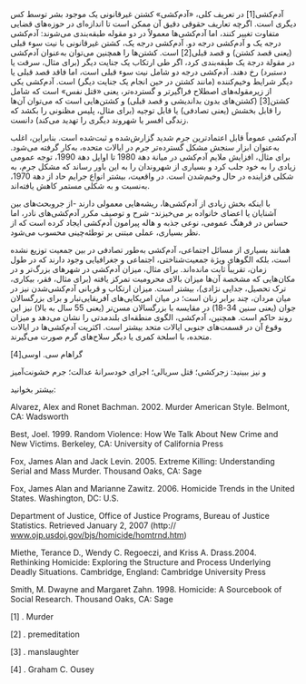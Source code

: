  آدم‌کشی[1] در تعریف کلی، «آدم‌کشی» کشتن غیرقانونی یک موجود بشر توسط کس دیگری است. اگرچه تعاریف حقوقی دقیق آن ممکن است تا اندازه‌ای در حوزه‌های قضایی متفاوت تغییر کنند، اما آدم‌کشی‌ها معمولاً در دو مقوله طبقه‌بندی می‌شوند: آدم‌کشی درجه یک و آدم‌کشی درجه دو. آدم‌کشی درجه یک، کشتن غیرقانونی با نیت سوء قبلی (یعنی قصد کشتن) و قصد قبلی[2] است. کشتن‌ها را همچنین می‌توان به‌‌عنوان آدم‌کشی در مقولة درجة یک طبقه‌بندی کرد، اگر طی ارتکاب یک جنایت دیگر (برای مثال، سرقت یا دستبرد) رخ دهند. آدم‌کشی درجه دو شامل نیت سوء قبلی است، اما فاقد قصد قبلی یا دیگر شرایط وخیم‌کننده (مانند کشتن در حین انجام یک جنایت دیگر) است. آدم‌کشی یکی از زیرمقوله‌های اصطلاح فراگیرتر و گسترده‌تر، یعنی «قتل نفس» است که شامل کشتن[3] (کشتن‌های بدون بداندیشی و قصد قبلی) و کشتن‌هایی است که می‌توان آن‌ها را قابل بخشش (یعنی تصادفی) یا قابل توجیه (برای مثال، پلیس مظنونی را بکشد که زندگی افسر یا شهروند دیگری را تهدید می‌کند) دانست.

 آدم‌کشی عموماً قابل اعتمادترین جرم شدید گزارش‌شده و ثبت‌شده است. بنابراین، اغلب به‌‌عنوان ابزار سنجش مشکل گسترده‌تر جرم در ایالات متحده، به‌کار گرفته می‌شود. برای مثال، افزایش ملایم آدم‌کشی در میانة دهة 1980 تا اوایل دهة 1990، توجه عمومی زیادی را به خود جلب کرد و بسیاری از شهروندان را به این باور رساند که مشکل جرم، به شکلی فزاینده در حال وخیم‌شدن است. در واقعیت، بیشتر انواع جرایم حاد از دهة 1970، به‌نسبت و به شکلی مستمر کاهش یافته‌اند.

با اینکه بخش زیادی از آدم‌کشی‌ها، ریشه‌هایی معمولی دارند -از جروبحث‌های بین آشنایان یا اعضای خانواده بر می‌خیزند- شرح و توصیف مکرر آدم‌کشی‌های نادر، اما حساس در فرهنگ عمومی، نوعی جذبه و هاله پیرامون آدم‌کشی ایجاد کرده است که از نظر بسیاری، عملی مبتنی بر توطئه‌چینی محسوب می‌شود.

همانند بسیاری از مسائل اجتماعی، آدم‌کشی به‌طور تصادفی در بین جمعیت توزیع نشده است، بلکه الگوهای ویژة جمعیت‌شناختی، اجتماعی و جغرافیایی وجود دارند که در طول زمان، تقریباً ثابت مانده‌اند. برای مثال، میزان آدم‌کشی در شهرهای بزرگ‌تر و در مکان‌هایی که مشخصة آن‌ها میزان بالای محرومیت تمرکز یافته (برای مثال، فقر، بیکاری، ترک تحصیل، جدایی نژادی)، بیشتر است. میزان ارتکاب و قربانی آدم‌کشی‌شدن نیز در میان مردان، چند برابر زنان است؛ در میان امریکایی‌های آفریقایی‌تبار و برای بزرگسالان جوان (یعنی سنین 34-18) در مقایسه با بزرگسالان مسن‌تر (یعنی 55 سال به بالا) نیز این روند حاکم است. همچنین، آدم‌کشی، الگوی منطقه‌ای بلندمدتی را نشان می‌دهد و میزان وقوع آن در قسمت‌های جنوبی ایالات متحد بیشتر است. اکثریت آدم‌کشی‌ها در ایالات متحده، با اسلحة کمری یا دیگر سلاح‌های گرم صورت می‌گیرند.

 گراهام سی. اوسی[4]

و نیز ببینید: زجرکشی؛ قتل سریالی؛ اجرای خودسرانۀ عدالت؛ جرم خشونت‌آمیز

بیشتر بخوانید:

Alvarez, Alex and Ronet Bachman. 2002. Murder American Style. Belmont, CA: Wadsworth

Best, Joel. 1999. Random Violence: How We Talk About New Crime and New Victims. Berkeley, CA: University of California Press

Fox, James Alan and Jack Levin. 2005. Extreme Killing: Understanding Serial and Mass Murder. Thousand Oaks, CA: Sage

Fox, James Alan and Marianne Zawitz. 2006. Homicide Trends in the United States. Washington, DC: U.S.

 Department of Justice, Office of Justice Programs, Bureau of Justice Statistics. Retrieved January 2, 2007 (http:// www.ojp.usdoj.gov/bjs/homicide/homtrnd.htm)

Miethe, Terance D., Wendy C. Regoeczi, and Kriss A. Drass.2004. Rethinking Homicide: Exploring the Structure and Process Underlying Deadly Situations. Cambridge, England: Cambridge University Press

Smith, M. Dwayne and Margaret Zahn. 1998. Homicide: A Sourcebook of Social Research. Thousand Oaks, CA: Sage

[1] . Murder

 [2] . premeditation 

[3] . manslaughter

 [4] . Graham C. Ousey

 

 

 

 

 

 